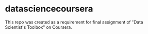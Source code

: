 # datasciencecoursera
This repo was created as a requirement for final assignment of "Data Scientist's Toolbox" on Coursera.
